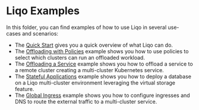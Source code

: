 # Liqo Examples

In this folder, you can find examples of how to use Liqo in several use-cases and scenarios:

* The [Quick Start](https://doc.liqo.io/examples/quick-start.html) gives you a quick overview of what Liqo can do.
* The [Offloading with Policies](https://doc.liqo.io/examples/offloading-with-policies.html) example shows you how to use policies to select which clusters can run an offloaded workload.
* The [Offloading a Service](https://doc.liqo.io/examples/service-offloading.html) example shows you how to offload a service to a remote cluster creating a multi-cluster Kubernetes service.
* The [Stateful Applications](https://doc.liqo.io/examples/stateful-applications.html) example shows you how to deploy a database on a Liqo multi-cluster environment leveraging the virtual storage feature.
* The [Global Ingress](https://doc.liqo.io/examples/global-ingress.html) example shows you how to configure ingresses and DNS to route the external traffic to a multi-cluster service.
